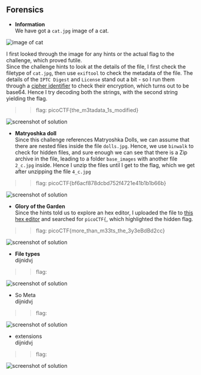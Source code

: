 ## **Forensics**


* **Information**  
We have got a `cat.jpg` image of a cat.

![image of cat](https://lh4.googleusercontent.com/_YEr9jY6hNUZRqHvGWRkqnJUE67qAAJzdWcfHcLDHBIG3toSYWtJK28-l9sAyW9L6XY=w2400)

I first looked through the image for any hints or the actual flag to the challenge, which proved futile.  
Since the challenge hints to look at the details of the file, I first check the filetype of `cat.jpg`, then use `exiftool` to check the metadata of the file. The details of the `IPTC Digest` and `License` stand out a bit - so I run them through a [cipher identifier](https://www.dcode.fr/cipher-identifier) to check their encryption, which turns out to be base64. Hence I try decoding both the strings, with the second string yielding the flag.

>> flag: picoCTF{the_m3tadata_1s_modified}

![screenshot of solution](https://lh3.googleusercontent.com/SBJ92rF3kif3Ily2ImokccVsUw_39hQOCD3qB5MPgtPaWTIk1BjOJtUtlRodGz1j1zU=w2400)

* **Matryoshka doll**  
Since this challenge references Matryoshka Dolls, we can assume that there are nested files inside the file `dolls.jpg`. Hence, we use `binwalk` to check for hidden files, and sure enough we can see that there is a Zip archive in the file, leading to a folder `base_images` with another file `2_c.jpg` inside. Hence I unzip the files until I get to the flag, which we get after unzipping the file `4_c.jpg`

>> flag: picoCTF{bf6acf878dcbd752f4721e41b1b1b66b}

![screenshot of solution](https://lh6.googleusercontent.com/UtfF9EGbJl6nmSCqI-J0OUahLdVAdzSuQoz1tcQGgChMl6zSykJMRl7lXVAd_w0W_Xs=w2400)

* **Glory of the Garden**  
Since the hints told us to explore an hex editor, I uploaded the file to [this hex editor](https://hexed.it/) and searched for `picoCTF{`, which highlighted the hidden flag.

>> flag: picoCTF{more_than_m33ts_the_3y3eBdBd2cc}

![screenshot of solution](https://lh6.googleusercontent.com/5Zf62xS0zD4jwwuJRrqOJxFhC87cdFhIi54DBmq5_oOyK95m_Z0Zrj73JwVTJhBbWeM=w2400)

* **File types**  
dijnidvj

>> flag: 

![screenshot of solution]()

* So Meta  
dijnidvj

>> flag: 

![screenshot of solution]()

* extensions  
dijnidvj

>> flag: 

![screenshot of solution]()